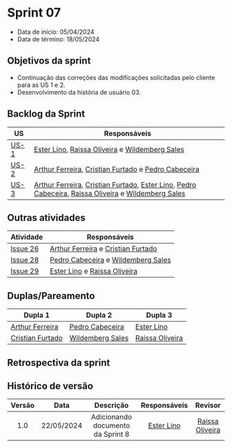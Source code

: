 # Sprint 07

- Data de início: 05/04/2024
- Data de término: 18/05/2024

## Objetivos da sprint
* Continuação das correções das modificações solicitadas pelo cliente para as US 1 e 2.
* Desenvolvimento da história de usuário 03.

## Backlog da Sprint
|**US**|**Responsáveis**|
|--------|-------------|
| [US-1](https://github.com/ResidenciaTICBrisa/T2G4-Querido-Diario/issues/4) | [Ester Lino](https://github.com/esteerlino), [Raissa Oliveira](https://github.com/raissamsoliveira) e [Wildemberg Sales](https://github.com/wildemberg-sales) |
| [US-2](https://github.com/ResidenciaTICBrisa/T2G4-Querido-Diario/issues/2) | [Arthur Ferreira](https://github.com/ArthurFerreiraRodrigues), [Cristian Furtado](https://github.com/csafurtado) e [Pedro Cabeceira](https://github.com/pkbceira03) |
| [US-3](https://github.com/ResidenciaTICBrisa/T2G4-Querido-Diario/issues/15) | [Arthur Ferreira](https://github.com/ArthurFerreiraRodrigues), [Cristian Furtado](https://github.com/csafurtado), [Ester Lino](https://github.com/esteerlino), [Pedro Cabeceira](https://github.com/pkbceira03), [Raissa Oliveira](https://github.com/raissamsoliveira) e [Wildemberg Sales](https://github.com/wildemberg-sales) |

## Outras atividades
|**Atividade**|**Responsáveis**|
|--------|-------------|
| [Issue 26](https://github.com/ResidenciaTICBrisa/T2G4-Querido-Diario/issues/26) | [Arthur Ferreira](https://github.com/ArthurFerreiraRodrigues) e [Cristian Furtado](https://github.com/csafurtado) |
| [Issue 28](https://github.com/ResidenciaTICBrisa/T2G4-Querido-Diario/issues/28) |  [Pedro Cabeceira](https://github.com/pkbceira03) e [Wildemberg Sales](https://github.com/wildemberg-sales)  |
| [Issue 29](https://github.com/ResidenciaTICBrisa/T2G4-Querido-Diario/issues/28) | [Ester Lino](https://github.com/esteerlino) e [Raissa Oliveira](https://github.com/raissamsoliveira) |

## Duplas/Pareamento
|**Dupla 1**|**Dupla 2**|**Dupla 3**|
|-----------|-----------|-----------|
| [Arthur Ferreira](https://github.com/ArthurFerreiraRodrigues) | [Pedro Cabeceira](https://github.com/pkbceira03) | [Ester Lino](https://github.com/esteerlino) |
| [Cristian Furtado](https://github.com/csafurtado) | [Wildemberg Sales](https://github.com/wildemberg-sales) | [Raissa Oliveira](https://github.com/raissamsoliveira) |

## Retrospectiva da sprint 

## Histórico de versão

| Versão |    Data    |   Descrição   |       Responsáveis        |                     Revisor                     |
| :----: | :--------: | :-----------: | :-----------------------: | :---------------------------------------------: |
|  1.0   | 22/05/2024  | Adicionando documento da Sprint 8 | [Ester Lino](https://github.com/esteerlino)                           |    [Raissa Oliveira](https://github.com/raissamsoliveira) |
